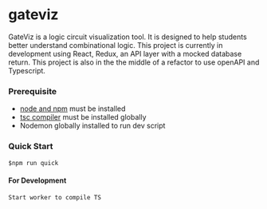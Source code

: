 # gateviz

GateViz is a logic circuit visualization tool. It is designed to help students better understand combinational logic. This project is currently in development using React, Redux, an API layer with a mocked database return. This project is also in the the middle of a refactor to use openAPI and Typescript.

### Prerequisite
- [node and npm](https://nodejs.org/en/download/) must be installed
- [tsc compiler](https://www.typescriptlang.org/docs/handbook/typescript-in-5-minutes.html) must be installed globally
- Nodemon globally installed to run dev script

### Quick Start
    $npm run quick

#### For Development
    Start worker to compile TS
